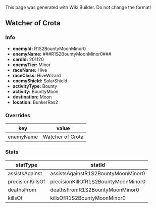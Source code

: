 <span class="wiki-builder">This page was generated with Wiki Builder. Do not change the format!</span>

## Watcher of Crota
### Info
* **enemyId:** R1S2BountyMoonMinor0
* **enemyName:** ###R1S2BountyMoonMinor0###
* **cardId:** 201120
* **enemyTier:** Minor
* **raceName:** Hive
* **raceClass:** HiveWizard
* **enemyShield:** SolarShield
* **activityType:** Bounty
* **activity:** BountyMoon
* **destination:** Moon
* **location:** BunkerRas2

### Overrides
key | value
--- | -----
enemyName | Watcher of Crota

### Stats
statType | statId
-------- | ------
assistsAgainst | assistsAgainstR1S2BountyMoonMinor0
precisionKillsOf | precisionKillOfR1S2BountyMoonMinor0
deathsFrom | deathsFromR1S2BountyMoonMinor0
killsOf | killsOfR1S2BountyMoonMinor0

